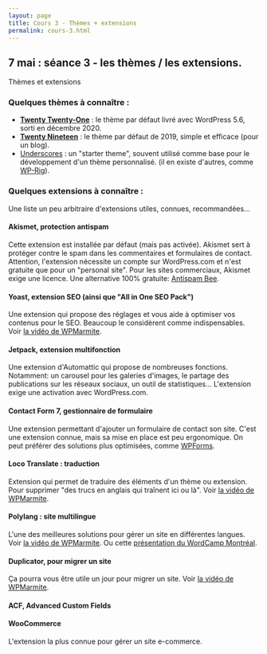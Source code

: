 ```yaml
---
layout: page
title: Cours 3 - Thèmes + extensions
permalink: cours-3.html
---
```


## 7 mai : séance 3 - les thèmes / les extensions.

Thèmes et extensions

### Quelques thèmes à connaître :

- **[Twenty Twenty-One](https://wordpress.com/theme/twentytwentyone)** : le thème par défaut livré avec WordPress 5.6, sorti en décembre 2020.
- **[Twenty Nineteen](https://wordpress.com/theme/twentynineteen)** : le thème par défaut de 2019, simple et efficace (pour un blog).
- [Underscores](https://underscores.me/) : un "starter theme", souvent utilisé comme base pour le développement d'un thème personnalisé. (il en existe d'autres, comme [WP-Rig](https://wprig.io/)).


### Quelques extensions à connaître : 

Une liste un peu arbitraire d'extensions utiles, connues, recommandées...

#### Akismet, protection antispam

Cette extension est installée par défaut (mais pas activée). Akismet sert à protéger contre le spam dans les commentaires et formulaires de contact. Attention, l'extension nécessite un compte sur WordPress.com et n'est gratuite que pour un "personal site". Pour les sites commerciaux, Akismet exige une licence. Une alternative 100% gratuite: [Antispam Bee](https://wordpress.org/plugins/antispam-bee/).

#### Yoast, extension SEO (ainsi que "All in One SEO Pack")

Une extension qui propose des réglages et vous aide à optimiser vos contenus pour le SEO. Beaucoup le considèrent comme indispensables. Voir [la vidéo de WPMarmite](https://www.youtube.com/watch?v=KVBMjbmZNPM).

#### Jetpack, extension multifonction

Une extension d'Automattic qui propose de nombreuses fonctions. Notamment: un carousel pour les galeries d'images, le partage des publications sur les réseaux sociaux, un outil de statistiques... L'extension exige une activation avec WordPress.com.

#### Contact Form 7, gestionnaire de formulaire

Une extension permettant d'ajouter un formulaire de contact son site. C'est une extension connue, mais sa mise en place est peu ergonomique. On peut préférer des solutions plus optimisées, comme [WPForms](https://wpforms.com/).

#### Loco Translate : traduction

Extension qui permet de traduire des éléments d'un thème ou extension. Pour supprimer "des trucs en anglais qui traînent ici ou là". Voir [la vidéo de WPMarmite](https://www.youtube.com/watch?v=YLPkhDkGIRA). 

#### Polylang : site multilingue
L'une des meilleures solutions pour gérer un site en différentes langues. Voir [la vidéo de WPMarmite](https://www.youtube.com/watch?v=xgzB6RwdaSI). Ou cette [présentation du WordCamp Montréal](https://wordpress.tv/2019/12/25/vincent-guesne-wordpress-en-multi-langue-gratuitement-cest-possible/).


#### Duplicator, pour migrer un site

Ça pourra vous être utile un jour pour migrer un site. Voir [la vidéo de WPMarmite](https://www.youtube.com/watch?v=e2dsHqsvV8E).


#### ACF, Advanced Custom Fields

#### WooCommerce

L'extension la plus connue pour gérer un site e-commerce.
